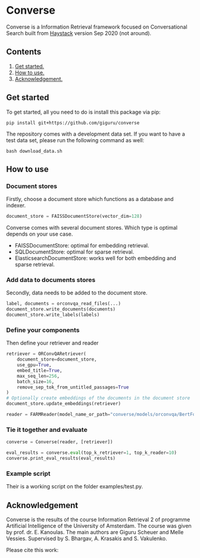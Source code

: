 # Converse
Converse is a Information Retrieval framework focused on Conversational Search built from [Haystack](https://github.com/deepset-ai/haystack) version
Sep 2020  (not around).

## Contents
1. [Get started.](#getstarted)
2. [How to use.](#howtouse)
3. [Acknowledgement.](#acknowledgement)

<a name="getstarted"></a>
## Get started
To get started, all you need to do is install this package via pip:
```
pip install git+https://github.com/giguru/converse 
```

The repository comes with a development data set. If you want to have a test data set, please run the following command
as well:
```
bash download_data.sh
```

<a name="howtouse"></a>
## How to use


### Document stores
Firstly, choose a document store which functions as a database and indexer.
```python
document_store = FAISSDocumentStore(vector_dim=128)
```

Converse comes with several document stores. Which type is optimal depends on your use case.

- FAISSDocumentStore: optimal for embedding retrieval.
- SQLDocumentStore: optimal for sparse retrieval.
- ElasticsearchDocumentStore: works well for both embedding and sparse retrieval.

### Add data to documents stores
Secondly, data needs to be added to the document store.
```python
label, documents = orconvqa_read_files(...)
document_store.write_documents(documents)
document_store.write_labels(labels)
```

### Define your components
Then define your retriever and reader
```python
retriever = ORConvQARetriever(
    document_store=document_store,
    use_gpu=True,
    embed_title=True,
    max_seq_len=256,
    batch_size=16,
    remove_sep_tok_from_untitled_passages=True
)
# Optionally create embeddings of the documents in the document store 
document_store.update_embeddings(retriever)

reader = FARMReader(model_name_or_path="converse/models/orconvqa/BertForORConvQAReader", use_gpu=True, num_processes=2)
``` 

### Tie it together and evaluate
```python
converse = Converse(reader, [retriever])

eval_results = converse.eval(top_k_retriever=1, top_k_reader=10)
converse.print_eval_results(eval_results)
```


### Example script
Their is a working script on the folder examples/test.py.

<a name="acknowledgement"></a>
## Acknowledgement
Converse is the results of the course Information Retrieval 2 of programme Artificial Intelligence of the University
of Amsterdam. The course was given by prof. dr. E. Kanoulas. The main authors are Giguru Scheuer and Melle Vessies.
Supervised by S. Bhargav, A. Krasakis and S. Vakulenko.

Please cite this work:
```

```